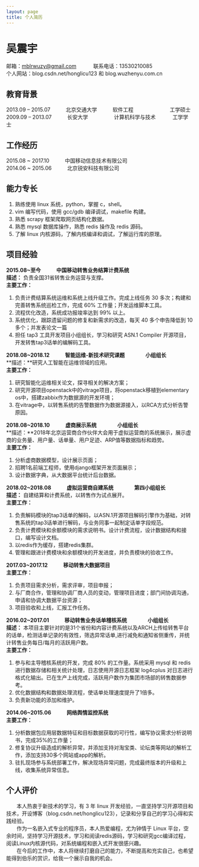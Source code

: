 ```yaml
---
layout: page
title: 个人简历
---
```


# 吴震宇
邮箱：mblrwuzy@gmail.com 　　　联系电话：13530210085 <br>
个人网站：blog.csdn.net/honglicu123 和 blog.wuzhenyu.com.cn

## 教育背景
2013.09 – 2015.07　　　北京交通大学　　　软件工程　　　　　　　工学硕士 <br>
2009.09 – 2013.07　　　长安大学　　　　　计算机科学与技术	　　　工学学士

## 工作经历
2015.08 ~ 2017.10　　　中国移动信息技术有限公司<br>
2014.06 ~ 2015.06　　　北京锐安科技有限公司

## 能力专长                                                                                                                                                               
1. 熟练使用 linux 系统，python，掌握 c，shell。 <br>
2. vim 编写代码，使用 gcc/gdb 编译调试，makefile 构建。 <br>
3. 熟悉 scrapy 框架爬取网页结构化数据。 <br>
4. 熟悉 mysql 数据库操作，熟悉 redis 操作及 redis 源码。
5. 了解 linux 内核源码，了解内核编译和调试，了解运行库的原理。

## 项目经验
**2015.08~至今　　　中国移动转售业务结算计费系统**<br>
**描述：** 负责全国31省转售业务运营与支撑。<br>
**主要工作：**
1. 负责计费结算系统运维和系统上线升级工作。完成上线任务 30 多次；构建和完善转售系统巡检工作，完成 60% 工作量；开发运维脚本工具。 <br>
2. 流程优化改造，系统成功报竣率达到 99% 以上。 <br>
3. 系统优化，跟踪遗留问题的修复和新需求的改造，每天 40 多个申告降低到 10 多个；并发表论文一篇 <br>
4. 担任 tap3 工具开发项目小组组长，学习和研究 ASN.1 Compiler 开源项目，开发转售tap3话单的编解码工具。

**2018.08~2018.12　　　智能运维-新技术研究课题　　　　小组组长**<br>
**描述：**研究人工智能在运维领域的应用。<br>
**主要工作：** <br>
1. 研究智能化运维相关论文，探寻相关的解决方案；<br>
2. 研究开源项目openstack中的vitrage项目，将openstack移植到elementary os中，搭建zabbix作为数据源的开发环境；<br>
3. 在vitrage中，以转售系统的告警数据作为数据源接入，以RCA方式分析告警原因。

**2018.08~2018.10　　　虚商展示系统　　　　小组组长**<br>
**描述：**2018年北京运营商合作伙伴大会用于虚拟运营商的系统展示，展示虚商的业务量、用户量、话单量、用户足迹、ARP值等数据指标和趋势。<br>
**主要工作：** <br>
1. 分析虚商数据模型，设计展示页面；
2. 招聘1名前端工程师，使用django框架开发页面展示；
3. 设计数据字典，从大数据平台统计后台数据。

**2018.02~2018.08　　　虚拟运营商自建系统　　　　第四小组组长**<br>
**描述：** 自建结算和计费系统，以转售作为试点展开。<br>
**主要工作：** <br>
1. 负责解码模块的tap3话单的解码，以ASN.1开源项目解码引擎作为基础，对转售系统的tap3话单进行解码，与业务同事一起制定话单字段规范。<br>
2. 负责计费模块和余额模块的需求说明书。设计计费流程，设计数据结构和接口，编写设计文档。<br>
3. 以redis作为缓存，搭建redis集群。<br>
4. 管理和跟进计费模块和余额模块的开发进度，并负责模块的验收工作。

**2017.03~2017.12　　　移动转售大数据项目**　<br>
**主要工作：** <br>
1. 负责项目需求分析，需求评审，项目申报；
2. 与厂商合作，管理和协调厂商人员的变动，管理项目进度；部门间协调沟通，申请和协调大数据平台资源；
3. 项目验收和上线，汇报工作任务。

**2016.02~2017.01　　　移动转售业务话单稽核系统　　　　小组组长**　<br>
**描述：** 本项目主要针对的是31个省份和内容计费系统以及ARCH上传给转售平台的话单，检测话单记录的有效性，筛选异常话单,进行减免和通知省侧重传，并统计转售业务每日/每月的活跃用户数。<br>
**主要工作：** <br>
1. 参与和主导稽核系统的开发，完成 80% 的工作量。系统采用 mysql 和 redis 进行数据存储和相关统计处理，日志使用开源日志框架 log4cplus 对日志进行格式化输出。已在生产上线完成，活跃用户数作为集团市场部的转售数据参考。 <br>
2. 优化数据结构和数据处理流程，使话单处理速度提升了1倍多。<br>
3. 负责新功能的添加和维护。

**2014.06~2015.06　　　网络舆情监控系统**　<br>
**主要工作：** <br>
1. 分析数据包应用层数据特征和目标数据获取的可行性，编写协议需求分析说明书，完成35%的工作量； <br>
2. 修复协议升级造成的解析异常，并添加支持对淘宝类、论坛类等网站的解析工作，添加支持30多个网站或app的解析。<br>
3. 驻扎现场参与系统部署工作，解决现场异常问题，完成最终版本的升级和上线，收集系统异常信息。

## 个人评价
　　本人热衷于新技术的学习，有 3 年 linux 开发经验，一直坚持学习开源项目和技术，开设博客（blog.csdn.net/honglicu123），记录和分享自己的学习心得和实践经验。<br>
　　作为一名嵌入式专业的程序员，本人热爱编程，尤为钟情于 Linux 平台，空余时间，坚持学习开源技术，学习和阅读redis源码，学习和研究gcc编译过程，阅读Linux内核源代码，对系统编程和嵌入式开发很感兴趣。<br>
　　在今后的工作中，本人将继续打磨自己的能力，不断提高和充实自己，也希望能得到伯乐的赏识，给我一个展示自我的机会。
